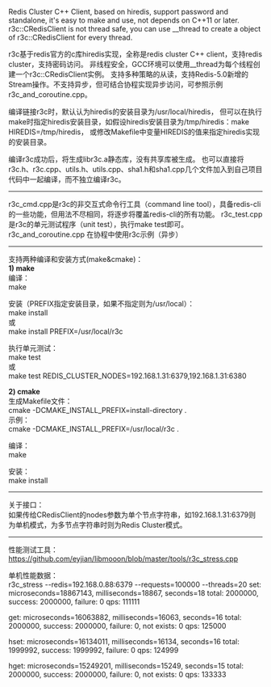 Redis Cluster C++ Client, based on hiredis, support password and standalone, it's easy to make and use, not depends on C++11 or later.
r3c::CRedisClient is not thread safe, you can use __thread to create a object of r3c::CRedisClient for every thread.

r3c基于redis官方的c库hiredis实现，全称是redis cluster C++ client，支持redis cluster，支持密码访问。
非线程安全，GCC环境可以使用__thread为每个线程创建一个r3c::CRedisClient实例。
支持多种策略的从读，支持Redis-5.0新增的Stream操作。不支持异步，但可结合协程实现异步访问，可参照示例r3c_and_coroutine.cpp。

编译链接r3c时，默认认为hiredis的安装目录为/usr/local/hiredis，
但可以在执行make时指定hiredis安装目录，如假设hiredis安装目录为/tmp/hiredis：make HIREDIS=/tmp/hiredis，
或修改Makefile中变量HIREDIS的值来指定hiredis实现的安装目录。

编译r3c成功后，将生成libr3c.a静态库，没有共享库被生成。
也可以直接将r3c.h、r3c.cpp、utils.h、utils.cpp、sha1.h和sha1.cpp几个文件加入到自己项目代码中一起编译，而不独立编译r3c。
     
---
     
r3c_cmd.cpp是r3c的非交互式命令行工具（command line tool），具备redis-cli的一些功能，但用法不尽相同，将逐步将覆盖redis-cli的所有功能。
r3c_test.cpp是r3c的单元测试程序（unit test），执行make test即可。
r3c_and_coroutine.cpp 在协程中使用r3c示例（异步）
     
---
     
支持两种编译和安装方式(make&cmake)：<br>
**1) make**<br>
编译：<br>
make<br>

安装（PREFIX指定安装目录，如果不指定则为/usr/local）：<br>
make install<br>
或<br>
make install PREFIX=/usr/local/r3c<br>

执行单元测试：<br>
make test<br>
或<br>
make test REDIS_CLUSTER_NODES=192.168.1.31:6379,192.168.1.31:6380<br>

**2) cmake**<br>
生成Makefile文件：<br>
cmake -DCMAKE_INSTALL_PREFIX=install-directory .<br>
示例：<br>
cmake -DCMAKE_INSTALL_PREFIX=/usr/local/r3c .<br>

编译：<br>
make<br>

安装：<br>
make install<br>
     
---
     
关于接口：<br>
如果传给CRedisClient的nodes参数为单个节点字符串，如192.168.1.31:6379则为单机模式，为多节点字符串时则为Redis Cluster模式。
     
---
     
性能测试工具：<br>
https://github.com/eyjian/libmooon/blob/master/tools/r3c_stress.cpp

单机性能数据：<br>
r3c_stress --redis=192.168.0.88:6379 --requests=100000 --threads=20 
set:
microseconds=18867143, milliseconds=18867, seconds=18
total: 2000000, success: 2000000, failure: 0
qps: 111111

get:
microseconds=16063882, milliseconds=16063, seconds=16
total: 2000000, success: 2000000, failure: 0, not exists: 0
qps: 125000

hset:
microseconds=16134011, milliseconds=16134, seconds=16
total: 1999992, success: 1999992, failure: 0
qps: 124999

hget:
microseconds=15249201, milliseconds=15249, seconds=15
total: 2000000, success: 2000000, failure: 0, not exists: 0
qps: 133333
